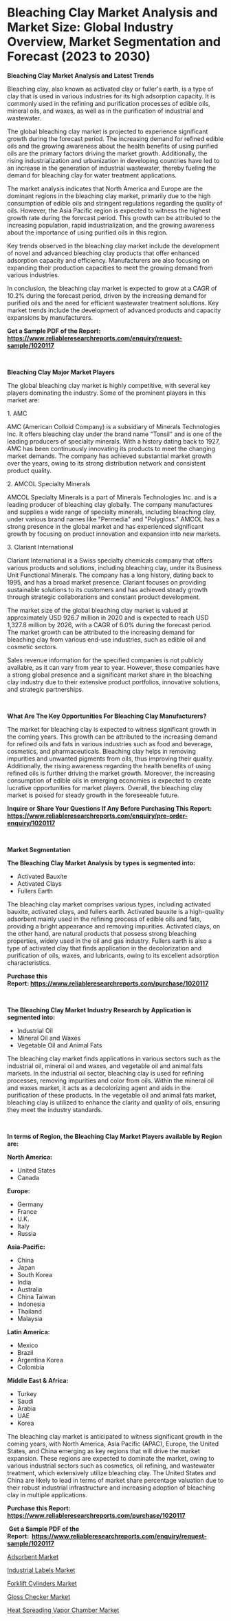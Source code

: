 <p><h1>Bleaching Clay Market Analysis and Market Size: Global Industry Overview, Market Segmentation and Forecast (2023 to 2030)</h1></p><p><strong>Bleaching Clay Market Analysis and Latest Trends</strong></p>
<p><p>Bleaching clay, also known as activated clay or fuller's earth, is a type of clay that is used in various industries for its high adsorption capacity. It is commonly used in the refining and purification processes of edible oils, mineral oils, and waxes, as well as in the purification of industrial and wastewater.</p><p>The global bleaching clay market is projected to experience significant growth during the forecast period. The increasing demand for refined edible oils and the growing awareness about the health benefits of using purified oils are the primary factors driving the market growth. Additionally, the rising industrialization and urbanization in developing countries have led to an increase in the generation of industrial wastewater, thereby fueling the demand for bleaching clay for water treatment applications.</p><p>The market analysis indicates that North America and Europe are the dominant regions in the bleaching clay market, primarily due to the high consumption of edible oils and stringent regulations regarding the quality of oils. However, the Asia Pacific region is expected to witness the highest growth rate during the forecast period. This growth can be attributed to the increasing population, rapid industrialization, and the growing awareness about the importance of using purified oils in this region.</p><p>Key trends observed in the bleaching clay market include the development of novel and advanced bleaching clay products that offer enhanced adsorption capacity and efficiency. Manufacturers are also focusing on expanding their production capacities to meet the growing demand from various industries.</p><p>In conclusion, the bleaching clay market is expected to grow at a CAGR of 10.2% during the forecast period, driven by the increasing demand for purified oils and the need for efficient wastewater treatment solutions. Key market trends include the development of advanced products and capacity expansions by manufacturers.</p></p>
<p><strong>Get a Sample PDF of the Report:&nbsp; <a href="https://www.reliableresearchreports.com/enquiry/request-sample/1020117">https://www.reliableresearchreports.com/enquiry/request-sample/1020117</a></strong></p>
<p>&nbsp;</p>
<p><strong>Bleaching Clay Major Market Players</strong></p>
<p><p>The global bleaching clay market is highly competitive, with several key players dominating the industry. Some of the prominent players in this market are:</p><p>1. AMC</p><p>AMC (American Colloid Company) is a subsidiary of Minerals Technologies Inc. It offers bleaching clay under the brand name "Tonsil" and is one of the leading producers of specialty minerals. With a history dating back to 1927, AMC has been continuously innovating its products to meet the changing market demands. The company has achieved substantial market growth over the years, owing to its strong distribution network and consistent product quality.</p><p>2. AMCOL Specialty Minerals</p><p>AMCOL Specialty Minerals is a part of Minerals Technologies Inc. and is a leading producer of bleaching clay globally. The company manufactures and supplies a wide range of specialty minerals, including bleaching clay, under various brand names like "Permedia" and "Polygloss." AMCOL has a strong presence in the global market and has experienced significant growth by focusing on product innovation and expansion into new markets.</p><p>3. Clariant International</p><p>Clariant International is a Swiss specialty chemicals company that offers various products and solutions, including bleaching clay, under its Business Unit Functional Minerals. The company has a long history, dating back to 1995, and has a broad market presence. Clariant focuses on providing sustainable solutions to its customers and has achieved steady growth through strategic collaborations and constant product development.</p><p>The market size of the global bleaching clay market is valued at approximately USD 926.7 million in 2020 and is expected to reach USD 1,327.8 million by 2026, with a CAGR of 6.0% during the forecast period. The market growth can be attributed to the increasing demand for bleaching clay from various end-use industries, such as edible oil and cosmetic sectors.</p><p>Sales revenue information for the specified companies is not publicly available, as it can vary from year to year. However, these companies have a strong global presence and a significant market share in the bleaching clay industry due to their extensive product portfolios, innovative solutions, and strategic partnerships.</p></p>
<p>&nbsp;</p>
<p><strong>What Are The Key Opportunities For Bleaching Clay Manufacturers?</strong></p>
<p><p>The market for bleaching clay is expected to witness significant growth in the coming years. This growth can be attributed to the increasing demand for refined oils and fats in various industries such as food and beverage, cosmetics, and pharmaceuticals. Bleaching clay helps in removing impurities and unwanted pigments from oils, thus improving their quality. Additionally, the rising awareness regarding the health benefits of using refined oils is further driving the market growth. Moreover, the increasing consumption of edible oils in emerging economies is expected to create lucrative opportunities for market players. Overall, the bleaching clay market is poised for steady growth in the foreseeable future.</p></p>
<p><strong>Inquire or Share Your Questions If Any Before Purchasing This Report: <a href="https://www.reliableresearchreports.com/enquiry/pre-order-enquiry/1020117">https://www.reliableresearchreports.com/enquiry/pre-order-enquiry/1020117</a></strong></p>
<p>&nbsp;</p>
<p><strong>Market Segmentation</strong></p>
<p><strong>The Bleaching Clay Market Analysis by types is segmented into:</strong></p>
<p><ul><li>Activated Bauxite</li><li>Activated Clays</li><li>Fullers Earth</li></ul></p>
<p><p>The bleaching clay market comprises various types, including activated bauxite, activated clays, and fullers earth. Activated bauxite is a high-quality adsorbent mainly used in the refining process of edible oils and fats, providing a bright appearance and removing impurities. Activated clays, on the other hand, are natural products that possess strong bleaching properties, widely used in the oil and gas industry. Fullers earth is also a type of activated clay that finds application in the decolorization and purification of oils, waxes, and lubricants, owing to its excellent adsorption characteristics.</p></p>
<p><strong>Purchase this Report:&nbsp;<a href="https://www.reliableresearchreports.com/purchase/1020117">https://www.reliableresearchreports.com/purchase/1020117</a></strong></p>
<p>&nbsp;</p>
<p><strong>The Bleaching Clay Market Industry Research by Application is segmented into:</strong></p>
<p><ul><li>Industrial Oil</li><li>Mineral Oil and Waxes</li><li>Vegetable Oil and Animal Fats</li></ul></p>
<p><p>The bleaching clay market finds applications in various sectors such as the industrial oil, mineral oil and waxes, and vegetable oil and animal fats markets. In the industrial oil sector, bleaching clay is used for refining processes, removing impurities and color from oils. Within the mineral oil and waxes market, it acts as a decolorizing agent and aids in the purification of these products. In the vegetable oil and animal fats market, bleaching clay is utilized to enhance the clarity and quality of oils, ensuring they meet the industry standards.</p></p>
<p>&nbsp;</p>
<p><strong>In terms of Region, the Bleaching Clay Market Players available by Region are:</strong></p>
<p>
    <p> <strong> North America: </strong>
        <ul>
            <li>United States</li>
            <li>Canada</li>
        </ul>
        </p> 
    <p> <strong> Europe: </strong>
        <ul>
            <li>Germany</li>
            <li>France</li>
            <li>U.K.</li>
            <li>Italy</li>
            <li>Russia</li>
        </ul>
        </p> 
    <p> <strong> Asia-Pacific: </strong>
        <ul>
            <li>China</li>
            <li>Japan</li>
            <li>South Korea</li>
            <li>India</li>
            <li>Australia</li>
            <li>China Taiwan</li>
            <li>Indonesia</li>
            <li>Thailand</li>
            <li>Malaysia</li>
        </ul>
        </p> 
    <p> <strong> Latin America: </strong>
        <ul>
            <li>Mexico</li>
            <li>Brazil</li>
            <li>Argentina Korea</li>
            <li>Colombia</li>
        </ul>
        </p> 
    <p> <strong> Middle East & Africa: </strong>
        <ul>
            <li>Turkey</li>
            <li>Saudi</li>
            <li>Arabia</li>
            <li>UAE</li>
            <li>Korea</li>
        </ul>
    </p>
    </p>
<p><p>The bleaching clay market is anticipated to witness significant growth in the coming years, with North America, Asia Pacific (APAC), Europe, the United States, and China emerging as key regions that will drive the market expansion. These regions are expected to dominate the market, owing to various industrial sectors such as cosmetics, oil refining, and wastewater treatment, which extensively utilize bleaching clay. The United States and China are likely to lead in terms of market share percentage valuation due to their robust industrial infrastructure and increasing adoption of bleaching clay in multiple applications.</p></p>
<p><strong>Purchase this Report: <a href="https://www.reliableresearchreports.com/purchase/1020117">https://www.reliableresearchreports.com/purchase/1020117</a></strong></p>
<p>&nbsp;<strong>Get a Sample PDF of the Report:&nbsp;&nbsp;<a href="https://www.reliableresearchreports.com/enquiry/request-sample/1020117">https://www.reliableresearchreports.com/enquiry/request-sample/1020117</a></strong></p>
<p><strong></strong></p>
<p><p><a href="https://github.com/RoccoManning/Market-Research-Report-List-2/blob/main/adsorbent-market.md">Adsorbent Market</a></p><p><a href="https://github.com/RichRobinson5/Market-Research-Report-List-2/blob/main/industrial-labels-market.md">Industrial Labels Market</a></p><p><a href="https://medium.com/@soledadroob625/forklift-cylinders-market-size-reveals-the-best-marketing-channels-in-global-industry-2a0681d4bf02">Forklift Cylinders Market</a></p><p><a href="https://medium.com/@darrensipes2023/gloss-checker-market-share-evolution-and-market-growth-trends-2023-2030-56aab43c630d">Gloss Checker Market</a></p><p><a href="https://www.linkedin.com/pulse/heat-spreading-vapor-chamber-market-size-share-amp-q0hne/">Heat Spreading Vapor Chamber Market</a></p></p>